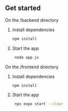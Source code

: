 

## Get started
On the /backend directory
1. Install dependencies

   ```bash
   npm install
   ```

2. Start the app

   ```bash
    node app.js
   ```

On the /frontend directory
1. Install dependencies

   ```bash
   npm install
   ```

2. Start the app

   ```bash
    npx expo start --clear
   ```
